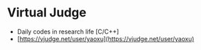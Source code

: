 # Virtual Judge
- Daily codes in research life [C/C++]
- [https://vjudge.net/user/yaoxu](https://vjudge.net/user/yaoxu)